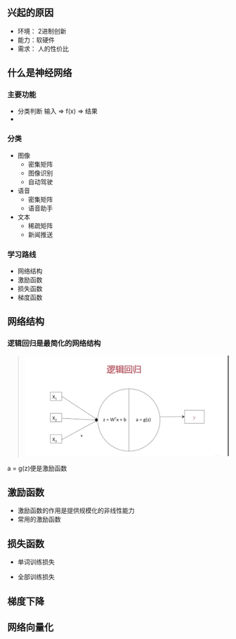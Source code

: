 # 

## 兴起的原因
- 环境： 2进制创新
- 能力：软硬件
- 需求： 人的性价比

## 什么是神经网络

### 主要功能

 - 分类判断   输入 =>  f(x) => 结果
 - 

### 分类

- 图像
    - 密集矩阵
    - 图像识别
    - 自动驾驶
- 语音
    - 密集矩阵
    - 语音助手
- 文本
    - 稀疏矩阵
    - 新闻推送

### 学习路线
 - 网络结构
 - 激励函数
 - 损失函数
 - 梯度函数


 ## 网络结构

 ### 逻辑回归是最简化的网络结构
>![](./ljhg.png)

a = g(z)便是激励函数

## 激励函数

- 激励函数的作用是提供规模化的非线性能力
- 常用的激励函数 

## 损失函数

- 单词训练损失

- 全部训练损失

## 梯度下降
 

## 网络向量化
